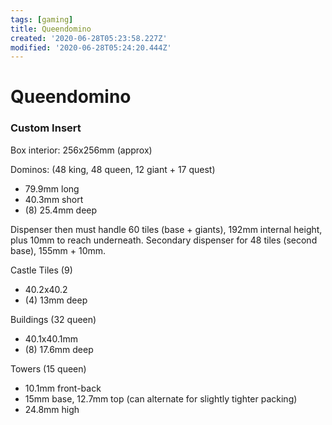 ```yaml
---
tags: [gaming]
title: Queendomino
created: '2020-06-28T05:23:58.227Z'
modified: '2020-06-28T05:24:20.444Z'
---
```


# Queendomino

### Custom Insert

Box interior: 256x256mm (approx)

Dominos: (48 king, 48 queen, 12 giant + 17 quest)
- 79.9mm long
- 40.3mm short
- (8) 25.4mm deep

Dispenser then must handle 60 tiles (base + giants), 192mm internal height, plus 10mm to reach underneath.
Secondary dispenser for 48 tiles (second base), 155mm + 10mm.


Castle Tiles (9)
- 40.2x40.2
- (4) 13mm deep

Buildings (32 queen)
- 40.1x40.1mm
- (8) 17.6mm deep

Towers (15 queen)
- 10.1mm front-back
- 15mm base, 12.7mm top (can alternate for slightly tighter packing)
- 24.8mm high




